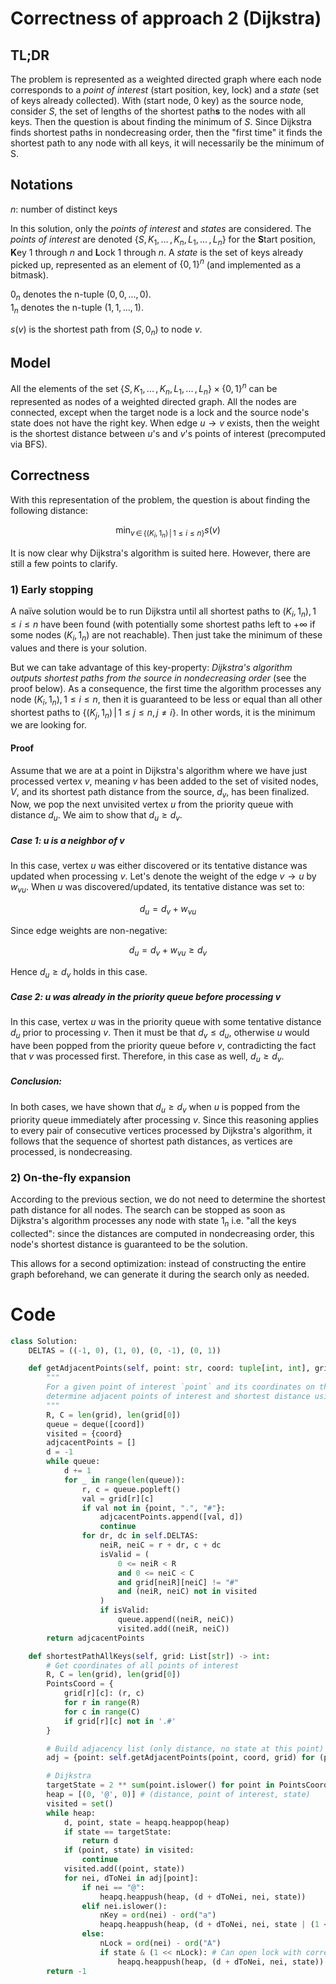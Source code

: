 # Correctness of approach 2 (Dijkstra)

## TL;DR

The problem is represented as a weighted directed graph where each node corresponds to a *point of interest* (start position, key, lock) and a *state* (set of keys already collected). With (start node, 0 key) as the source node, consider $S$, the set of lengths of the shortest path**s** to the nodes with all keys. Then the question is about finding the minimum of *S*. Since Dijkstra finds shortest paths in nondecreasing order, then the "first time" it finds the shortest path to any node with all keys, it will necessarily be the minimum of S.

## Notations

$n$: number of distinct keys

In this solution, only the *points of interest* and *states* are considered. The *points of interest* are denoted $\{S, K_1, ... \, , K_n, L_1, ... \, ,L_n\}$ for the **S**tart position, **K**ey $1$ through $n$ and **L**ock $1$ through $n$. A *state* is the set of keys already picked up, represented as an element of $\{0, 1\}^{n}$ (and implemented as a bitmask).

$0_n$ denotes the n-tuple $(0, 0, ..., 0)$.  
$1_n$ denotes the n-tuple $(1, 1, ..., 1)$.

$s(v)$ is the shortest path from $(S, 0_n)$ to node $v$.

## Model


All the elements of the set $\{S, K_1, ... \, , K_n, L_1, ... \, ,L_n\} \times \{0, 1\}^{n}$ can be represented as nodes of a weighted directed graph. All the nodes are connected, except when the target node is a lock and the source node's state does not have the right key. When edge $u \rightarrow v$ exists, then the weight is the shortest distance between $u$'s and $v$'s points of interest (precomputed via BFS).

## Correctness

With this representation of the problem, the question is about finding the following distance:

$$\min_{v \, \in \, \{(K_i, \, 1_n) \, | \, 1 \leq i \leq n\}} s(v)$$ 

It is now clear why Dijkstra's algorithm is suited here. However, there are still a few points to clarify.

### 1) Early stopping

A naïve solution would be to run Dijkstra until all shortest paths to $(K_i, \, 1_n), \, 1 \leq i \leq n$ have been found (with potentially some shortest paths left to $+\infty$ if some nodes $(K_i, \, 1_n)$ are not reachable). Then just take the minimum of these values and there is your solution.

But we can take advantage of this key-property: *Dijkstra's algorithm outputs shortest paths from the source in nondecreasing order* (see the proof below). As a consequence, the first time the algorithm processes any node $(K_i, 1_n), 1 \leq i \leq n$, then it is guaranteed to be less or equal than all other shortest paths to $\{(K_j, 1_n) \, | \, 1 \leq j \leq n,  \, j \neq i \}$. In other words, it is the minimum we are looking for.

#### Proof

Assume that we are at a point in Dijkstra's algorithm where we have just processed vertex $v$, meaning $v$ has been added to the set of visited nodes, $V$, and its shortest path distance from the source, $d_v$, has been finalized. Now, we pop the next unvisited vertex $u$ from the priority queue with distance $d_u$. We aim to show that $d_u \geq d_v$.

##### Case 1: $u$ is a neighbor of $v$

In this case, vertex $u$ was either discovered or its tentative distance was updated when processing $v$. Let's denote the weight of the edge $v \rightarrow u$ by $w_{vu}$. When $u$ was discovered/updated, its tentative distance was set to:

$$d_u = d_v + w_{vu}$$

Since edge weights are non-negative:

$$d_u = d_v + w_{vu} \geq d_v$$

Hence $d_u \geq d_v$ holds in this case.

##### Case 2: $u$ was already in the priority queue before processing $v$

In this case, vertex $u$ was in the priority queue with some tentative distance $d_u$ prior to processing $v$. Then it must be that $d_v \leq d_u$, otherwise $u$ would have been popped from the priority queue before $v$, contradicting the fact that $v$ was processed first. Therefore, in this case as well, $d_u \geq d_v$.

##### Conclusion:

In both cases, we have shown that $d_u \geq d_v$ when $u$ is popped from the priority queue immediately after processing $v$. Since this reasoning applies to every pair of consecutive vertices processed by Dijkstra's algorithm, it follows that the sequence of shortest path distances, as vertices are processed, is nondecreasing.

### 2) On-the-fly expansion

According to the previous section, we do not need to determine the shortest path distance for all nodes. The search can be stopped as soon as Dijkstra's algorithm processes any node with state $1_n$ i.e. "all the keys collected": since the distances are computed in nondecreasing order, this node's shortest distance is guaranteed to be the solution.

 This allows for a second optimization: instead of constructing the entire graph beforehand, we can generate it during the search only as needed.

# Code

```python
class Solution:
    DELTAS = ((-1, 0), (1, 0), (0, -1), (0, 1))

    def getAdjacentPoints(self, point: str, coord: tuple[int, int], grid: list[str]) -> list[list[str, int]]:
        """
        For a given point of interest `point` and its coordinates on the grid `coord`,
        determine adjacent points of interest and shortest distance using BFS.
        """
        R, C = len(grid), len(grid[0])
        queue = deque([coord])
        visited = {coord}
        adjcacentPoints = []
        d = -1
        while queue:
            d += 1
            for _ in range(len(queue)):
                r, c = queue.popleft()
                val = grid[r][c]
                if val not in {point, ".", "#"}:
                    adjcacentPoints.append([val, d])
                    continue
                for dr, dc in self.DELTAS:
                    neiR, neiC = r + dr, c + dc
                    isValid = (
                        0 <= neiR < R
                        and 0 <= neiC < C
                        and grid[neiR][neiC] != "#"
                        and (neiR, neiC) not in visited
                    )
                    if isValid:
                        queue.append((neiR, neiC))
                        visited.add((neiR, neiC))
        return adjcacentPoints

    def shortestPathAllKeys(self, grid: List[str]) -> int:
        # Get coordinates of all points of interest
        R, C = len(grid), len(grid[0])
        PointsCoord = {
            grid[r][c]: (r, c)
            for r in range(R)
            for c in range(C)
            if grid[r][c] not in '.#'
        }

        # Build adjacency list (only distance, no state at this point)
        adj = {point: self.getAdjacentPoints(point, coord, grid) for (point, coord) in PointsCoord.items()}

        # Dijkstra
        targetState = 2 ** sum(point.islower() for point in PointsCoord if point != "@") - 1
        heap = [(0, '@', 0)] # (distance, point of interest, state)
        visited = set()
        while heap:
            d, point, state = heapq.heappop(heap)
            if state == targetState:
                return d
            if (point, state) in visited:
                continue
            visited.add((point, state))
            for nei, dToNei in adj[point]:
                if nei == "@":
                    heapq.heappush(heap, (d + dToNei, nei, state))
                elif nei.islower():
                    nKey = ord(nei) - ord("a")
                    heapq.heappush(heap, (d + dToNei, nei, state | (1 << nKey)))
                else:
                    nLock = ord(nei) - ord("A")
                    if state & (1 << nLock): # Can open lock with corresponding key
                        heapq.heappush(heap, (d + dToNei, nei, state))
        return -1
```